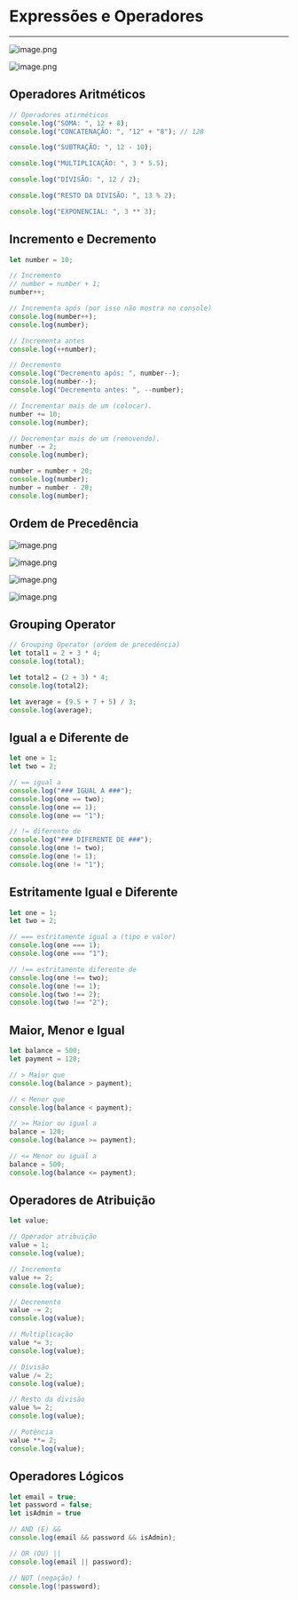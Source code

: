 # Expressões e Operadores

---

![image.png](assets/aula03-1.png)

![image.png](assets/aula03-2.png)

## Operadores Aritméticos

```js
// Operadores atirméticos
console.log("SOMA: ", 12 + 8);
console.log("CONCATENAÇÃO: ", "12" + "8"); // 128

console.log("SUBTRAÇÃO: ", 12 - 10);

console.log("MULTIPLICAÇÃO: ", 3 * 5.5);

console.log("DIVISÃO: ", 12 / 2);

console.log("RESTO DA DIVISÃO: ", 13 % 2);

console.log("EXPONENCIAL: ", 3 ** 3);
```

## Incremento e Decremento

```js
let number = 10;

// Incremento
// number = number + 1;
number++;

// Incrementa após (por isso não mostra no console)
console.log(number++);
console.log(number);

// Incrementa antes
console.log(++number);

// Decremento
console.log("Decremento após: ", number--);
console.log(number--);
console.log("Decremento antes: ", --number);

// Incrementar mais de um (colocar).
number += 10;
console.log(number);

// Decrementar mais de um (removendo).
number -= 2;
console.log(number);

number = number + 20;
console.log(number);
number = number - 20;
console.log(number);
```

## Ordem de Precedência

![image.png](assets/aula03-3.png)

![image.png](assets/aula03-4.png)

![image.png](assets/aula03-5.png)

![image.png](assets/aula03-6.png)

## Grouping Operator

```js
// Grouping Operator (ordem de precedência)
let total1 = 2 + 3 * 4;
console.log(total);

let total2 = (2 + 3) * 4;
console.log(total2);

let average = (9.5 + 7 + 5) / 3;
console.log(average);
```

## Igual a e Diferente de

```js
let one = 1;
let two = 2;

// == igual a
console.log("### IGUAL A ###");
console.log(one == two);
console.log(one == 1);
console.log(one == "1");

// != diferente de
console.log("### DIFERENTE DE ###");
console.log(one != two);
console.log(one != 1);
console.log(one != "1");
```

## Estritamente Igual e Diferente

```js
let one = 1;
let two = 2;

// === estritamente igual a (tipo e valor)
console.log(one === 1);
console.log(one === "1");

// !== estritamente diferente de
console.log(one !== two);
console.log(one !== 1);
console.log(two !== 2);
console.log(two !== "2");
```

## Maior, Menor e Igual

```js
let balance = 500;
let payment = 120;

// > Maior que
console.log(balance > payment);

// < Menor que
console.log(balance < payment);

// >= Maior ou igual a
balance = 120;
console.log(balance >= payment);

// <= Menor ou igual a
balance = 500;
console.log(balance <= payment);
```

## Operadores de Atribuição

```js
let value;

// Operador atribuição
value = 1;
console.log(value);

// Incremento
value += 2;
console.log(value);

// Decremento
value -= 2;
console.log(value);

// Multiplicação
value *= 3;
console.log(value);

// Divisão
value /= 2;
console.log(value);

// Resto da divisão
value %= 2;
console.log(value);

// Potência
value **= 2;
console.log(value);
```

## Operadores Lógicos

```js
let email = true;
let password = false;
let isAdmin = true

// AND (E) &&
console.log(email && password && isAdmin);

// OR (OU) ||
console.log(email || password);

// NOT (negação) !
console.log(!password);
```
